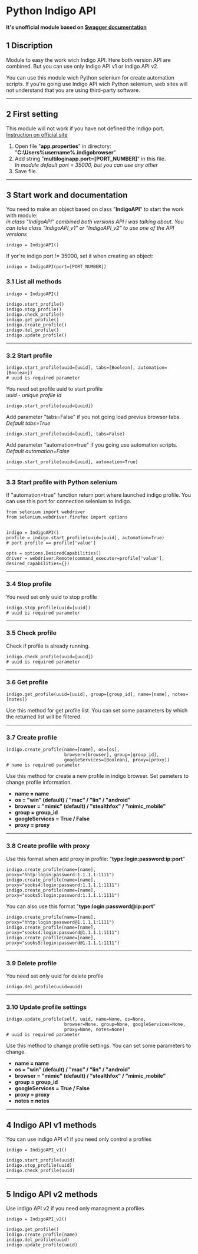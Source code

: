 # Python Indigo API

**It's unofficial module based on [Swagger documentation](https://app.swaggerhub.com/apis/Multilogin/MultiloginLocalRestAPI/1.0#/Misc/ActiveGet 'SwaggerHub Indigo API documentation')**

## 1 Discription

Module to easy the work wich Indigo API. Here both version API are combined. But you can use only Indigo API v1 or Indigo API v2.  

You can use this module wich Python selenium for create automation scripts. If you're going use Indigo API wich Python selenium, web sites will not understand that you are using third-party software.  

***

## 2 First setting

This module will not work if you have not defined the Indigo port.  
[Instruction on official site](https://help-faq.indigobrowser.com/ru/knowledge-bases/2/articles/406-cli-i-local-api)  

1. Open file "**app.properties**" in directory: "**C:\Users\%username%\.indigobrowser**"  
2. Add string "**multiloginapp.port=[PORT_NUMBER]**" in this file.  
*In module default port = 35000, but you can use any other*  
3. Save file.  

***  

## 3 Start work and documentation

You need to make an object based on class "**IndigoAPI**" to start the work with module:  
*in class "IndigoAPI" combined both versions API i was talking about. You can take class "IndigoAPI_v1" or "IndigoAPI_v2" to use one of the API versions*

    indigo = IndigoAPI()

If yoг're indigo port != 35000, set it when creating an object:

    indigo = IndigoAPI(port=[PORT_NUMBER])

### 3.1 List all methods

    indigo = IndigoAPI()

    indigo.start_profile()
    indigo.stop_profile()
    indigo.check_profile()
    indigo.get_profile()
    indigo.create_profile()
    indigo.del_profile()
    indigo.update_profile()

***

### 3.2 Start profile

    indigo.start_profile(uuid=[uuid], tabs=[Boolean], automation=[Boolean])
    # uuid is required parameter

You need set profile uuid to start profile  
*uuid - unique profile id*  

    indigo.start_profile(uuid=[uuid])

Add parameter "tabs=False" if you not going load previus browser tabs.  
*Default tabs=True*  

    indigo.start_profile(uuid=[uuid], tabs=False)  

Add parameter "automation=true" if you going use automation scripts.  
*Default automation=False*  

    indigo.start_profile(uuid=[uuid], automation=True)  

***

### 3.3 Start profile with Python selenium

If "automation=true" function return port where launched indigo profile. You can use this port for connection selenium to Indigo.

    from selenium import webdriver
    from selenium.webdriver.firefox import options


    indigo = IndigoAPI()
    profile = indigo.start_profile(uuid=[uuid], automation=True)
    # port profile == profile['value']

    opts = options.DesiredCapabilities()
    driver = webdriver.Remote(command_executor=profile['value'], desired_capabilities={})

***

### 3.4 Stop profile

You need set only uuid to stop profile

    indigo.stop_profile(uuid=[uuid])
    # uuid is required parameter

***

### 3.5 Check profile
Check if profile is already running.

    indigo.check_profile(uuid=[uuid])
    # uuid is required parameter

***

### 3.6 Get profile

    indigo.get_profile(uuid=[uuid], group=[group_id], name=[name], notes=[notes])

Use this method for get profile list. You can set some parameters by which the returned list will be filtered.

***

### 3.7 Create profile

    indigo.create_profile(name=[name], os=[os], 
                          browser=[browser], group=[group_id],
                          googleServices=[Boolean], proxy=[proxy])
    # name is required parameter

Use this method for create a new profile in indigo browser. Set pameters to change profile information.  

* **name = name**
* **os = "win" (default) / "mac" / "lin" / "android"**
* **browser = "mimic" (default) / "stealthfox" / "mimic_mobile"**
* **group = group_id**
* **googleServices = True / False**
* **proxy = proxy**

***

### 3.8 Create profile with proxy

Use this format when add proxy in profile: "**type:login:password:ip:port**"

    indigo.create_profile(name=[name], proxy="hhtp:login:password:1.1.1.1:1111")
    indigo.create_profile(name=[name], proxy="sooks4:login:password:1.1.1.1:1111")
    indigo.create_profile(name=[name], proxy="sooks5:login:password:1.1.1.1:1111")  

You can also use this format "**type:login:password@ip:port**"  

    indigo.create_profile(name=[name], proxy="hhtp:login:password@1.1.1.1:1111")
    indigo.create_profile(name=[name], proxy="sooks4:login:password@1.1.1.1:1111")
    indigo.create_profile(name=[name], proxy="sooks5:login:password@1.1.1.1:1111")

***

### 3.9 Delete profile

You need set only uuid for delete profile

    indigo.del_profile(uuid=uuid)  

***

### 3.10 Update profile settings

    indigo.update_profile(self, uuid, name=None, os=None, 
                          browser=None, group=None, googleServices=None, 
                          proxy=None, notes=None)
    # uuid is required parameter  

Use this method to change profile settings. You can set some parameters to change.  

* **name = name**
* **os = "win" (default) / "mac" / "lin" / "android"**
* **browser = "mimic" (default) / "stealthfox" / "mimic_mobile"**
* **group = group_id**
* **googleServices = True / False**
* **proxy = proxy**
* **notes = notes**  

***

## 4 Indigo API v1 methods

You can use indigo API v1 if you need only control a profiles  

    indigo = IndigoAPI_v1()

    indigo.start_profile(uuid)
    indigo.stop_profile(uuid)
    indigo.check_profile(uuid)

***

## 5 Indigo API v2 methods

Use indigo API v2 if you need only managment a profiles

    indigo = IndigoAPI_v2()

    indigo.get_profile()
    indigo.create_profile(name)
    indigo.del_profile(uuid)
    indigo.update_profile(uuid)
